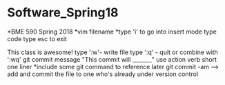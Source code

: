 

# Software_Spring18
*BME 590 Spring 2018
*vim filename 
*type 'i' to go into insert mode
type code
type esc to exit 



This class is awesome!
type ':w'- write file
type ':q' - quit
or combine with ':wq'
git commit message "This commit will _______" 
use action verb 
short one liner
*include some git command to reference later
git commit -am --> add and commit the file to one who's already under version control

